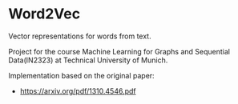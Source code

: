 # Word2Vec

Vector representations for words from text. 

Project for the course Machine Learning for Graphs and Sequential Data(IN2323) at Technical University of Munich. 

Implementation based on the original paper: 
* https://arxiv.org/pdf/1310.4546.pdf
